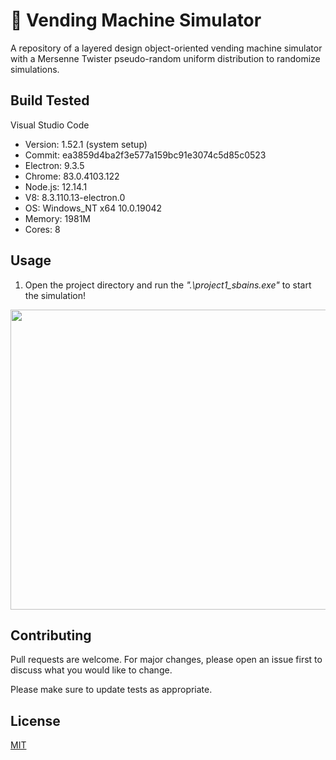 # 🥤 Vending Machine Simulator

A repository of a layered design object-oriented vending machine simulator with a Mersenne Twister pseudo-random uniform distribution to randomize simulations.

## Build Tested

Visual Studio Code
* Version: 1.52.1 (system setup)
* Commit: ea3859d4ba2f3e577a159bc91e3074c5d85c0523
* Electron: 9.3.5
* Chrome: 83.0.4103.122
* Node.js: 12.14.1
* V8: 8.3.110.13-electron.0
* OS: Windows_NT x64 10.0.19042
* Memory: 1981M
* Cores: 8



## Usage

1)	Open the project directory and run the _".\project1_sbains.exe"_ to start the simulation!


<img src="https://github.com/sabneet95/Computer-Science/blob/master/Vending_Machine_Simulator/Vending_Machine.gif" width="853.3" height="480">


## Contributing

Pull requests are welcome. For major changes, please open an issue first to discuss what you would like to change.

Please make sure to update tests as appropriate.

## License
[MIT](https://choosealicense.com/licenses/mit/)
